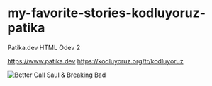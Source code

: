 # my-favorite-stories-kodluyoruz-patika
Patika.dev HTML Ödev 2

https://www.patika.dev
https://kodluyoruz.org/tr/kodluyoruz

![Better Call Saul & Breaking Bad](https://images2.imgbox.com/2a/65/kBMFVkj3_o.jpg)